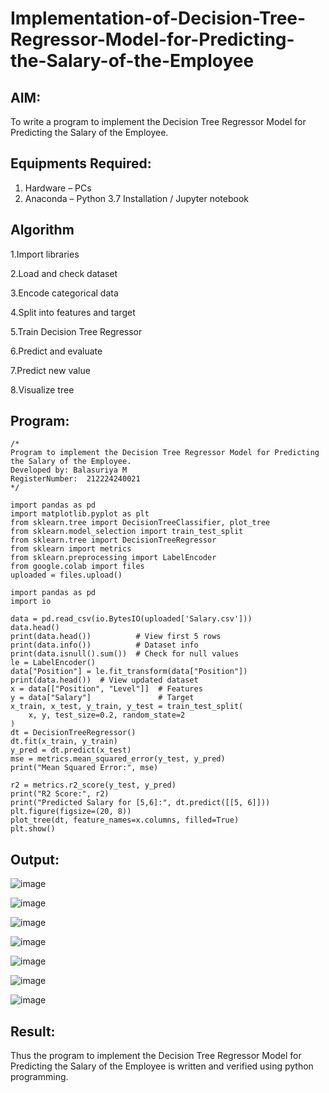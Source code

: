 # Implementation-of-Decision-Tree-Regressor-Model-for-Predicting-the-Salary-of-the-Employee

## AIM:
To write a program to implement the Decision Tree Regressor Model for Predicting the Salary of the Employee.

## Equipments Required:
1. Hardware – PCs
2. Anaconda – Python 3.7 Installation / Jupyter notebook

## Algorithm
1.Import libraries

2.Load and check dataset

3.Encode categorical data

4.Split into features and target

5.Train Decision Tree Regressor

6.Predict and evaluate

7.Predict new value

8.Visualize tree


## Program:
```
/*
Program to implement the Decision Tree Regressor Model for Predicting the Salary of the Employee.
Developed by: Balasuriya M
RegisterNumber:  212224240021
*/
```
```
import pandas as pd
import matplotlib.pyplot as plt
from sklearn.tree import DecisionTreeClassifier, plot_tree
from sklearn.model_selection import train_test_split
from sklearn.tree import DecisionTreeRegressor
from sklearn import metrics
from sklearn.preprocessing import LabelEncoder
from google.colab import files
uploaded = files.upload()

import pandas as pd
import io

data = pd.read_csv(io.BytesIO(uploaded['Salary.csv']))
data.head()
print(data.head())          # View first 5 rows
print(data.info())          # Dataset info
print(data.isnull().sum())  # Check for null values
le = LabelEncoder()
data["Position"] = le.fit_transform(data["Position"])
print(data.head())  # View updated dataset
x = data[["Position", "Level"]]  # Features
y = data["Salary"]               # Target
x_train, x_test, y_train, y_test = train_test_split(
    x, y, test_size=0.2, random_state=2
)
dt = DecisionTreeRegressor()
dt.fit(x_train, y_train)
y_pred = dt.predict(x_test)
mse = metrics.mean_squared_error(y_test, y_pred)
print("Mean Squared Error:", mse)

r2 = metrics.r2_score(y_test, y_pred)
print("R2 Score:", r2)
print("Predicted Salary for [5,6]:", dt.predict([[5, 6]]))
plt.figure(figsize=(20, 8))
plot_tree(dt, feature_names=x.columns, filled=True)
plt.show()

```

## Output:

![image](https://github.com/user-attachments/assets/3b0d4a94-7e54-4539-9005-1fdede334905)

![image](https://github.com/user-attachments/assets/6f0b7572-7595-4df1-b58b-5a534a171ce4)

![image](https://github.com/user-attachments/assets/18825212-7306-4c15-8580-f7f03981d8fc)

![image](https://github.com/user-attachments/assets/dc02433e-a473-49fa-9239-d745b1323684)

![image](https://github.com/user-attachments/assets/63200413-d73f-4083-b124-7ae51ad846bd)

![image](https://github.com/user-attachments/assets/68569903-d3d8-4775-ba9b-e73a20572e7b)

![image](https://github.com/user-attachments/assets/edf8ddd7-6b95-415e-99b2-b52d5c074ee0)


## Result:
Thus the program to implement the Decision Tree Regressor Model for Predicting the Salary of the Employee is written and verified using python programming.
